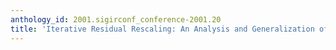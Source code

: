 ```yaml
---
anthology_id: 2001.sigirconf_conference-2001.20
title: 'Iterative Residual Rescaling: An Analysis and Generalization of LSI'
---
```

